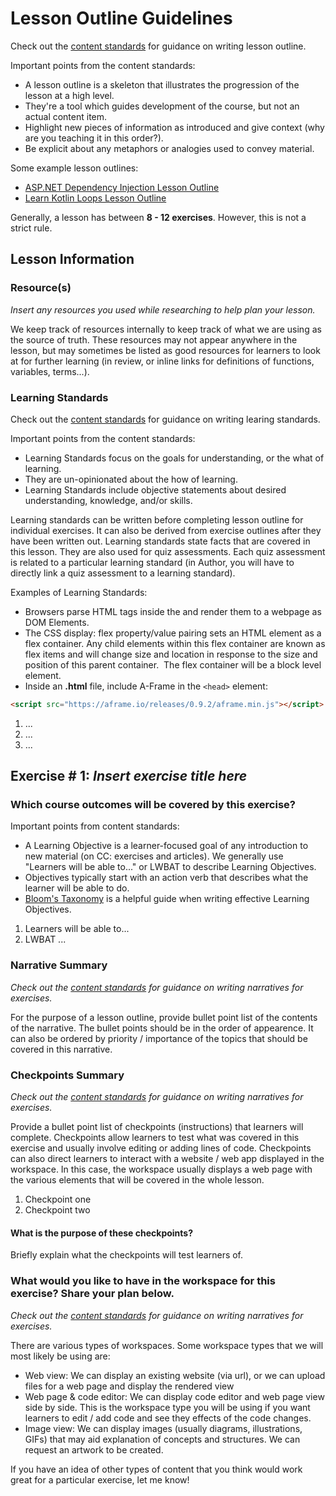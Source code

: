 # Lesson Outline Guidelines

Check out the [content standards](http://curriculum-documentation.codecademy.com/Content-Standards/outline/) for guidance on writing lesson outline.

Important points from the content standards:
* A lesson outline is a skeleton that illustrates the progression of the lesson at a high level.
* They're a tool which guides development of the course, but not an actual content item.
* Highlight new pieces of information as introduced and give context (why are you teaching it in this order?).
* Be explicit about any metaphors or analogies used to convey material.

Some example lesson outlines:
* [ASP.NET Dependency Injection Lesson Outline](https://docs.google.com/document/d/1Y2rfEvtElh1QJTCrxLob5mO26WUUxWjAxpoG0ABB5E0/edit)
* [Learn Kotlin Loops Lesson Outline](https://docs.google.com/document/d/1h7mSEvJlpucIH-PA2LKIqSCWBprHr5qlqtEbXHuRifA/edit)

Generally, a lesson has between **8 - 12 exercises**. However, this is not a strict rule.

## Lesson Information

### Resource(s)

_Insert any resources you used while researching to help plan your lesson._

We keep track of resources internally to keep track of what we are using as the source of truth. These resources may not appear anywhere in the lesson, but may sometimes be listed as good resources for learners to look at for further learning (in review, or inline links for definitions of functions, variables, terms...).

### Learning Standards

Check out the [content standards](http://curriculum-documentation.codecademy.com/Resources/outcomes-standards-objectives/#learning-standards) for guidance on writing learing standards.

Important points from the content standards:
* Learning Standards focus on the goals for understanding, or the what of learning. 
* They are un-opinionated about the how of learning.
* Learning Standards include objective statements about desired understanding, knowledge, and/or skills.

Learning standards can be written before completing lesson outline for individual exercises. It can also be derived from exercise outlines after they have been written out. Learning standards state facts that are covered in this lesson. They are also used for quiz assessments. Each quiz assessment is related to a particular learning standard (in Author, you will have to directly link a quiz assessment to a learning standard).

Examples of Learning Standards:
* Browsers parse HTML tags inside the <body> and render them to a webpage as DOM Elements.
* The CSS display: flex property/value pairing sets an HTML element as a flex container. Any child elements within this flex container are known as flex items and will change size and location in response to the size and position of this parent container.  The flex container will be a block level element.
* Inside an **.html** file, include A-Frame in the `<head>` element:
```html
<script src="https://aframe.io/releases/0.9.2/aframe.min.js"></script>
```

1. ...
2. ...
3. ...

## Exercise # 1: _Insert exercise title here_

### Which course outcomes will be covered by this exercise?

Important points from content standards:
* A Learning Objective is a learner-focused goal of any introduction to new material (on CC: exercises and articles). We generally use "Learners will be able to..." or LWBAT to describe Learning Objectives.
* Objectives typically start with an action verb that describes what the learner will be able to do. 
* [Bloom's Taxonomy](https://pbs.twimg.com/media/Dqm2nOgX0AEEN39.jpg) is a helpful guide when writing effective Learning Objectives.

1. Learners will be able to...
2. LWBAT ...

### Narrative Summary

_Check out the [content standards](http://curriculum-documentation.codecademy.com/Content-Standards/narrative/) for guidance on writing narratives for exercises._

For the purpose of a lesson outline, provide bullet point list of the contents of the narrative. The bullet points should be in the order of appearence. It can also be ordered by priority / importance of the topics that should be covered in this narrative.

### Checkpoints Summary

_Check out the [content standards](http://curriculum-documentation.codecademy.com/Content-Standards/checkpoint/) for guidance on writing narratives for exercises._

Provide a bullet point list of checkpoints (instructions) that learners will complete. Checkpoints allow learners to test what was covered in this exercise and usually involve editing or adding lines of code. Checkpoints can also direct learners to interact with a website / web app displayed in the workspace. In this case, the workspace usually displays a web page with the various elements that will be covered in the whole lesson. 

1. Checkpoint one
2. Checkpoint two

#### What is the purpose of these checkpoints?

Briefly explain what the checkpoints will test learners of.

### What would you like to have in the workspace for this exercise? Share your plan below.

_Check out the [content standards](http://curriculum-documentation.codecademy.com/Content-Standards/workspaces/) for guidance on writing narratives for exercises._

There are various types of workspaces. Some workspace types that we will most likely be using are:
* Web view: We can display an existing website (via url), or we can upload files for a web page and display the rendered view
* Web page & code editor: We can display code editor and web page view side by side. This is the workspace type you will be using if you want learners to edit / add code and see they effects of the code changes.
* Image view: We can display images (usually diagrams, illustrations, GIFs) that may aid explanation of concepts and structures. We can request an artwork to be created.

If you have an idea of other types of content that you think would work great for a particular exercise, let me know!
